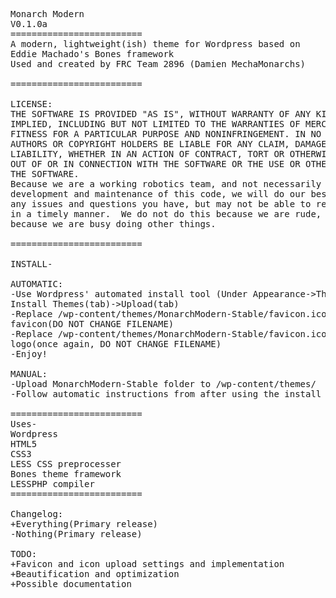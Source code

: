 <pre>
Monarch Modern
V0.1.0a
=========================
A modern, lightweight(ish) theme for Wordpress based on
Eddie Machado's Bones framework
Used and created by FRC Team 2896 (Damien MechaMonarchs)

=========================

LICENSE:
THE SOFTWARE IS PROVIDED "AS IS", WITHOUT WARRANTY OF ANY KIND, EXPRESS OR
IMPLIED, INCLUDING BUT NOT LIMITED TO THE WARRANTIES OF MERCHANTABILITY,
FITNESS FOR A PARTICULAR PURPOSE AND NONINFRINGEMENT. IN NO EVENT SHALL THE
AUTHORS OR COPYRIGHT HOLDERS BE LIABLE FOR ANY CLAIM, DAMAGES OR OTHER
LIABILITY, WHETHER IN AN ACTION OF CONTRACT, TORT OR OTHERWISE, ARISING FROM,
OUT OF OR IN CONNECTION WITH THE SOFTWARE OR THE USE OR OTHER DEALINGS IN
THE SOFTWARE.
Because we are a working robotics team, and not necessarily dedicated to the
development and maintenance of this code, we will do our best to help you with
any issues and questions you have, but may not be able to resolve your issues
in a timely manner.  We do not do this because we are rude, but rather than
because we are busy doing other things.

=========================

INSTALL-

AUTOMATIC:
-Use Wordpress' automated install tool (Under Appearance->Themes->
Install Themes(tab)->Upload(tab)
-Replace /wp-content/themes/MonarchModern-Stable/favicon.ico with your wanted
favicon(DO NOT CHANGE FILENAME)
-Replace /wp-content/themes/MonarchModern-Stable/favicon.ico with your wanted
logo(once again, DO NOT CHANGE FILENAME)
-Enjoy!

MANUAL:
-Upload MonarchModern-Stable folder to /wp-content/themes/
-Follow automatic instructions from after using the install tool

=========================
Uses-
Wordpress
HTML5
CSS3
LESS CSS preprocesser
Bones theme framework
LESSPHP compiler
=========================

Changelog:
+Everything(Primary release)
-Nothing(Primary release)

TODO:
+Favicon and icon upload settings and implementation
+Beautification and optimization
+Possible documentation
</pre>